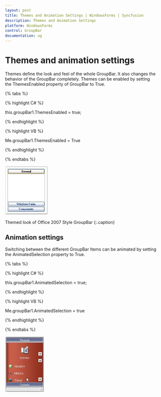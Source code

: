 ```yaml
---
layout: post
title: Themes and Animation Settings | WindowsForms | Syncfusion
description: Themes and Animation Settings
platform: WindowsForms
control: GroupBar
documentation: ug
---
```

# Themes and animation settings

Themes define the look and feel of the whole GroupBar. It also changes the behavior of the GroupBar completely. Themes can be enabled by setting the ThemesEnabled property of GroupBar to True.

{% tabs %}

{% highlight C# %}  

this.groupBar1.ThemesEnabled = true;

{% endhighlight %}


{% highlight VB %}

Me.groupBar1.ThemesEnabled = True

{% endhighlight %}

{% endtabs %}

![](Overview_images/Overview_img37.jpeg) 

Themed look of Office 2007 Style GroupBar
{:.caption}

## Animation settings

Switching between the different GroupBar Items can be animated by setting the AnimatedSelection property to True.

{% tabs %}

{% highlight C# %}

this.groupBar1.AnimatedSelection = true;

 {% endhighlight %}

 
 
{% highlight VB %}

Me.groupBar1.AnimatedSelection = true

{% endhighlight %}

{% endtabs %}

![](Overview_images/Overview_img38.jpeg)
